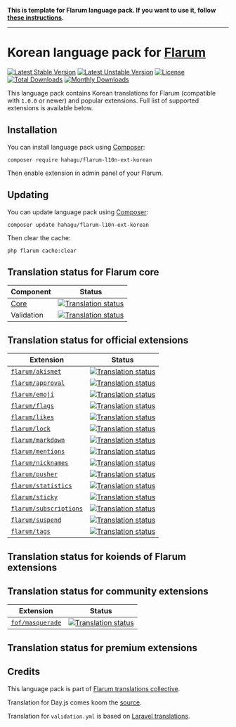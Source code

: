 **This is template for Flarum language pack. If you want to use it, follow [these instructions](https://github.com/rob006-software/flarum-lang-template/wiki).**

---------

# Korean language pack for [Flarum](https://flarum.org/)

[![Latest Stable Version](https://img.shields.io/packagist/v/hahagu/flarum-l10n-ext-korean?color=success&label=stable)](https://packagist.org/packages/hahagu/flarum-l10n-ext-korean) 
[![Latest Unstable Version](https://img.shields.io/packagist/v/hahagu/flarum-l10n-ext-korean?include_prereleases&label=unstable)](https://packagist.org/packages/hahagu/flarum-l10n-ext-korean) 
[![License](https://img.shields.io/packagist/l/hahagu/flarum-l10n-ext-korean)](https://packagist.org/packages/hahagu/flarum-l10n-ext-korean) 
[![Total Downloads](https://img.shields.io/packagist/dt/hahagu/flarum-l10n-ext-korean)](https://packagist.org/packages/hahagu/flarum-l10n-ext-korean/stats) 
[![Monthly Downloads](https://img.shields.io/packagist/dm/hahagu/flarum-l10n-ext-korean)](https://packagist.org/packages/hahagu/flarum-l10n-ext-korean/stats) 

This language pack contains Korean translations for Flarum (compatible with `1.0.0` or newer) and popular extensions. Full list of supported extensions is available below.


## Installation

You can install language pack using [Composer](https://getcomposer.org/):

```console
composer require hahagu/flarum-l10n-ext-korean
```

Then enable extension in admin panel of your Flarum.


## Updating

You can update language pack using [Composer](https://getcomposer.org/):

```console
composer update hahagu/flarum-l10n-ext-korean
```

Then clear the cache:

```console
php flarum cache:clear
```


## Translation status for Flarum core

| Component | Status |
| --- | --- |
| [Core](https://github.com/flarum/core) | [![Translation status](https://weblate.rob006.net/widgets/flarum/ko/core/svg-badge.svg)](https://weblate.rob006.net/projects/flarum/core/ko/) |
| Validation | [![Translation status](https://weblate.rob006.net/widgets/flarum/ko/validation/svg-badge.svg)](https://weblate.rob006.net/projects/flarum/validation/ko/) |


## Translation status for official extensions

<!-- flarum-extensions-list-start -->
| Extension | Status |
| --- | --- |
| [`flarum/akismet`](https://github.com/flarum/akismet) | [![Translation status](https://weblate.rob006.net/widgets/flarum/ko/flarum-akismet/svg-badge.svg)](https://weblate.rob006.net/projects/flarum/flarum-akismet/ko/) |
| [`flarum/approval`](https://github.com/flarum/approval) | [![Translation status](https://weblate.rob006.net/widgets/flarum/ko/flarum-approval/svg-badge.svg)](https://weblate.rob006.net/projects/flarum/flarum-approval/ko/) |
| [`flarum/emoji`](https://github.com/flarum/emoji) | [![Translation status](https://weblate.rob006.net/widgets/flarum/ko/flarum-emoji/svg-badge.svg)](https://weblate.rob006.net/projects/flarum/flarum-emoji/ko/) |
| [`flarum/flags`](https://github.com/flarum/flags) | [![Translation status](https://weblate.rob006.net/widgets/flarum/ko/flarum-flags/svg-badge.svg)](https://weblate.rob006.net/projects/flarum/flarum-flags/ko/) |
| [`flarum/likes`](https://github.com/flarum/likes) | [![Translation status](https://weblate.rob006.net/widgets/flarum/ko/flarum-likes/svg-badge.svg)](https://weblate.rob006.net/projects/flarum/flarum-likes/ko/) |
| [`flarum/lock`](https://github.com/flarum/lock) | [![Translation status](https://weblate.rob006.net/widgets/flarum/ko/flarum-lock/svg-badge.svg)](https://weblate.rob006.net/projects/flarum/flarum-lock/ko/) |
| [`flarum/markdown`](https://github.com/flarum/markdown) | [![Translation status](https://weblate.rob006.net/widgets/flarum/ko/flarum-markdown/svg-badge.svg)](https://weblate.rob006.net/projects/flarum/flarum-markdown/ko/) |
| [`flarum/mentions`](https://github.com/flarum/mentions) | [![Translation status](https://weblate.rob006.net/widgets/flarum/ko/flarum-mentions/svg-badge.svg)](https://weblate.rob006.net/projects/flarum/flarum-mentions/ko/) |
| [`flarum/nicknames`](https://github.com/flarum/nicknames) | [![Translation status](https://weblate.rob006.net/widgets/flarum/ko/flarum-nicknames/svg-badge.svg)](https://weblate.rob006.net/projects/flarum/flarum-nicknames/ko/) |
| [`flarum/pusher`](https://github.com/flarum/pusher) | [![Translation status](https://weblate.rob006.net/widgets/flarum/ko/flarum-pusher/svg-badge.svg)](https://weblate.rob006.net/projects/flarum/flarum-pusher/ko/) |
| [`flarum/statistics`](https://github.com/flarum/statistics) | [![Translation status](https://weblate.rob006.net/widgets/flarum/ko/flarum-statistics/svg-badge.svg)](https://weblate.rob006.net/projects/flarum/flarum-statistics/ko/) |
| [`flarum/sticky`](https://github.com/flarum/sticky) | [![Translation status](https://weblate.rob006.net/widgets/flarum/ko/flarum-sticky/svg-badge.svg)](https://weblate.rob006.net/projects/flarum/flarum-sticky/ko/) |
| [`flarum/subscriptions`](https://github.com/flarum/subscriptions) | [![Translation status](https://weblate.rob006.net/widgets/flarum/ko/flarum-subscriptions/svg-badge.svg)](https://weblate.rob006.net/projects/flarum/flarum-subscriptions/ko/) |
| [`flarum/suspend`](https://github.com/flarum/suspend) | [![Translation status](https://weblate.rob006.net/widgets/flarum/ko/flarum-suspend/svg-badge.svg)](https://weblate.rob006.net/projects/flarum/flarum-suspend/ko/) |
| [`flarum/tags`](https://github.com/flarum/tags) | [![Translation status](https://weblate.rob006.net/widgets/flarum/ko/flarum-tags/svg-badge.svg)](https://weblate.rob006.net/projects/flarum/flarum-tags/ko/) |
<!-- flarum-extensions-list-stop -->


## Translation status for koiends of Flarum extensions

<!-- fof-extensions-list-start -->
<!-- fof-extensions-list-stop -->


## Translation status for community extensions

<!-- various-extensions-list-start -->
| Extension | Status |
| --- | --- |
| [`fof/masquerade`](https://github.com/FriendsOfFlarum/masquerade) | [![Translation status](https://weblate.rob006.net/widgets/flarum/ko/fof-masquerade/svg-badge.svg)](https://weblate.rob006.net/projects/flarum/fof-masquerade/ko/) |
<!-- various-extensions-list-stop -->


## Translation status for premium extensions

<!-- premium-extensions-list-start -->
<!-- premium-extensions-list-stop -->


## Credits

This language pack is part of [Flarum translations collective](https://github.com/rob006-software/flarum-translations).

Translation for Day.js comes koom the [source](https://github.com/iamkun/dayjs/blob/v1.10.4/src/locale/ko.js).

Translation for `validation.yml` is based on [Laravel translations](https://github.com/Laravel-Lang/lang/blob/8.1.3/src/ko/validation.php).
